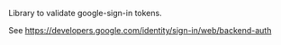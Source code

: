 Library to validate google-sign-in tokens.

See https://developers.google.com/identity/sign-in/web/backend-auth
